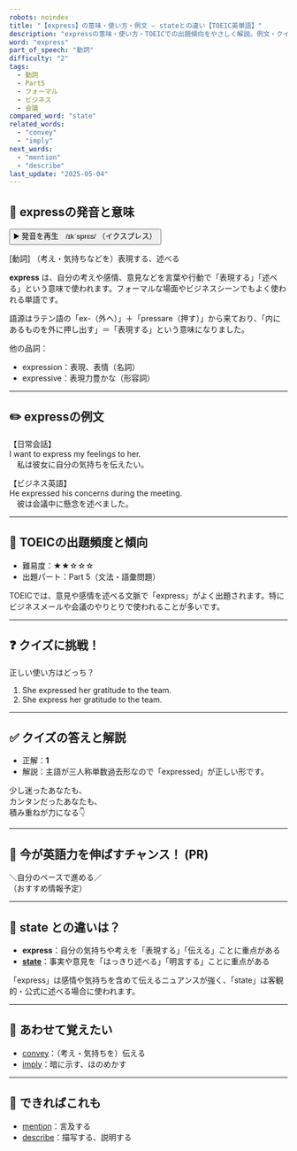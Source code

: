 ```yaml
---
robots: noindex
title: "【express】の意味・使い方・例文 ― stateとの違い【TOEIC英単語】"
description: "expressの意味・使い方・TOEICでの出題傾向をやさしく解説。例文・クイズ付きでstateとの違いもわかりやすく学べます。"
word: "express"
part_of_speech: "動詞"
difficulty: "2"
tags:
  - 動詞
  - Part5
  - フォーマル
  - ビジネス
  - 会議
compared_word: "state"
related_words:
  - "convey"
  - "imply"
next_words:
  - "mention"
  - "describe"
last_update: "2025-05-04"
---
```


## 🔰 expressの発音と意味

<button class="play-audio" onclick="playTTS('express')">
  <span class="play-audio-main">
    ▶️ 発音を再生　/ɪkˈsprɛs/
  </span>
  <span class="play-audio-sub">
    （イクスプレス）
  </span>
</button>

[動詞] （考え・気持ちなどを）表現する、述べる

**express** は、自分の考えや感情、意見などを言葉や行動で「表現する」「述べる」という意味で使われます。フォーマルな場面やビジネスシーンでもよく使われる単語です。

語源はラテン語の「ex-（外へ）」＋「pressare（押す）」から来ており、「内にあるものを外に押し出す」＝「表現する」という意味になりました。

他の品詞：  
- expression：表現、表情（名詞）
- expressive：表現力豊かな（形容詞）

---

## ✏️ expressの例文

【日常会話】  
I want to express my feelings to her.  
　私は彼女に自分の気持ちを伝えたい。

【ビジネス英語】  
He expressed his concerns during the meeting.  
　彼は会議中に懸念を述べました。

---

## 🎯 TOEICの出題頻度と傾向

- 難易度：★★☆☆☆
- 出題パート：Part 5（文法・語彙問題）

TOEICでは、意見や感情を述べる文脈で「express」がよく出題されます。特にビジネスメールや会議のやりとりで使われることが多いです。

---

## ❓ クイズに挑戦！

正しい使い方はどっち？

1. She expressed her gratitude to the team.  
2. She express her gratitude to the team.

---

## ✅ クイズの答えと解説

- 正解：**1**
- 解説：主語が三人称単数過去形なので「expressed」が正しい形です。

少し迷ったあなたも、  
カンタンだったあなたも、  
積み重ねが力になる👇️

---

## 🚀 今が英語力を伸ばすチャンス！ (PR)

<div class="info-center">
＼自分のペースで進める／<br>  
（おすすめ情報予定）
</div>

---

## 🤔  state との違いは？

- **express**：自分の気持ちや考えを「表現する」「伝える」ことに重点がある
- **[state](/state)**：事実や意見を「はっきり述べる」「明言する」ことに重点がある

「express」は感情や気持ちを含めて伝えるニュアンスが強く、「state」は客観的・公式に述べる場合に使われます。

---

## 🧩 あわせて覚えたい

- [convey](/convey)：（考え・気持ちを）伝える
- [imply](/imply)：暗に示す、ほのめかす

---

## 📖 できればこれも

- [mention](/mention)：言及する
- [describe](/describe)：描写する、説明する

<!-- cvid: aid47_bid43 -->
